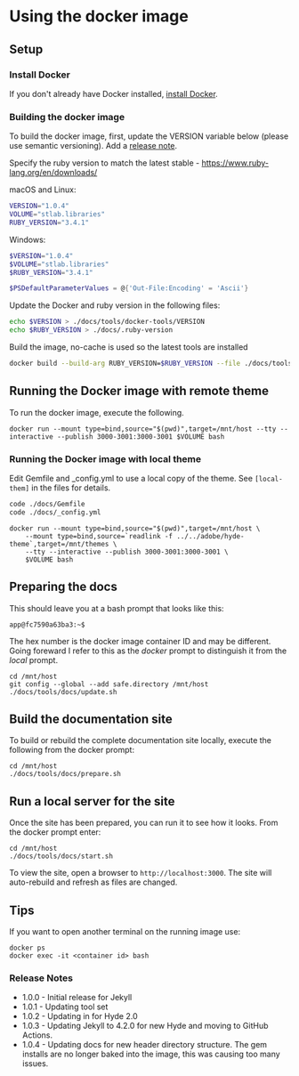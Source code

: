 # Using the docker image

## Setup

### Install Docker
If you don't already have Docker installed, [install Docker](https://docs.docker.com/get-docker/).

### Building the docker image

To build the docker image, first, update the VERSION variable below (please use semantic versioning). Add a [release note](#release-notes).

Specify the ruby version to match the latest stable - https://www.ruby-lang.org/en/downloads/

macOS and Linux:

```bash
VERSION="1.0.4"
VOLUME="stlab.libraries"
RUBY_VERSION="3.4.1"
```

Windows:

```powershell
$VERSION="1.0.4"
$VOLUME="stlab.libraries"
$RUBY_VERSION="3.4.1"

$PSDefaultParameterValues = @{'Out-File:Encoding' = 'Ascii'}
```

Update the Docker and ruby version in the following files:

```bash
echo $VERSION > ./docs/tools/docker-tools/VERSION
echo $RUBY_VERSION > ./docs/.ruby-version
```

Build the image, no-cache is used so the latest tools are installed

```bash
docker build --build-arg RUBY_VERSION=$RUBY_VERSION --file ./docs/tools/docker-tools/Dockerfile --tag $VOLUME . --no-cache
```

## Running the Docker image with remote theme

To run the docker image, execute the following.

```
docker run --mount type=bind,source="$(pwd)",target=/mnt/host --tty --interactive --publish 3000-3001:3000-3001 $VOLUME bash
```

### Running the Docker image with local theme

Edit Gemfile and _config.yml to use a local copy of the theme. See `[local-them]` in the files for details.

```bash
code ./docs/Gemfile
code ./docs/_config.yml
```

```
docker run --mount type=bind,source="$(pwd)",target=/mnt/host \
    --mount type=bind,source=`readlink -f ../../adobe/hyde-theme`,target=/mnt/themes \
    --tty --interactive --publish 3000-3001:3000-3001 \
    $VOLUME bash
```

## Preparing the docs

This should leave you at a bash prompt that looks like this:

```
app@fc7590a63ba3:~$
```

The hex number is the docker image container ID and may be different. Going foreward I refer to this as the _docker_ prompt to distinguish it from the _local_ prompt.

```
cd /mnt/host
git config --global --add safe.directory /mnt/host
./docs/tools/docs/update.sh
```

## Build the documentation site

To build or rebuild the complete documentation site locally, execute the following from the docker prompt:

```
cd /mnt/host
./docs/tools/docs/prepare.sh
```

## Run a local server for the site

Once the site has been prepared, you can run it to see how it looks. From the docker prompt enter:

```
cd /mnt/host
./docs/tools/docs/start.sh
```

To view the site, open a browser to `http://localhost:3000`. The site will auto-rebuild and refresh as files are changed.

## Tips

If you want to open another terminal on the running image use:

```
docker ps
docker exec -it <container id> bash
```

### Release Notes

- 1.0.0 - Initial release for Jekyll
- 1.0.1 - Updating tool set
- 1.0.2 - Updating in for Hyde 2.0
- 1.0.3 - Updating Jekyll to 4.2.0 for new Hyde and moving to GitHub Actions.
- 1.0.4 - Updating docs for new header directory structure. The gem installs are no longer baked into the image, this was causing too many issues.
